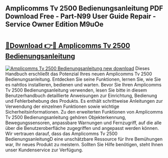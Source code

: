 ## Amplicomms Tv 2500 Bedienungsanleitung PDF Download Free - Part-N99 User Guide Repair - Service Owner Edition M9uOe

# <h2><a href="http://df44rr.blite.top/?on=Amplicomms+Tv+2500+Bedienungsanleitung">🔗Download 👉🔴 Amplicomms Tv 2500 Bedienungsanleitung</a></h2>

[![Amplicomms Tv 2500 Bedienungsanleitung new download](https://i.imgur.com/lujVjoI.png)](http://df44rr.blite.top/?on=Amplicomms+Tv+2500+Bedienungsanleitung)
Dieses Handbuch erschließt das Potenzial Ihres neuen Amplicomms Tv 2500 Bedienungsanleitung. Entdecken Sie seine Funktionen, lernen Sie, wie Sie es nahtlos installieren, bedienen und warten. Bevor Sie Ihren Amplicomms Tv 2500 Bedienungsanleitung verwenden, lesen Sie bitte in diesem Benutzerhandbuch detaillierte Anweisungen zur Einrichtung, Bedienung und Fehlerbehebung des Produkts. Es enthält schrittweise Anleitungen zur Verwendung der einzelnen Funktionen sowie wichtige Sicherheitsinformationen. Zu den erweiterten Funktionen von Amplicomms Tv 2500 Bedienungsanleitung gehören Objekterkennung, Bewegungssensoren, anpassbare Warnungen und Fernzugriff, auf die alle über die Benutzeroberfläche zugegriffen und angepasst werden können. Wir vertrauen darauf, dass das Amplicomms Tv 2500 BedienungsanleitungD eine unschätzbare Ressource für Ihre Bemühungen war, Ihr neues Produkt zu meistern. Sollten Sie Hilfe benötigen, steht Ihnen unser Kundenservice zur Verfügung.

